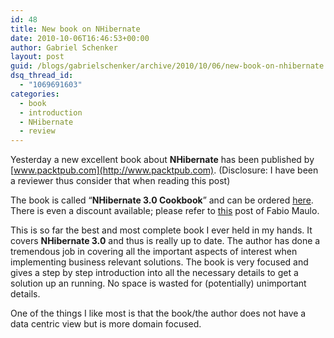 ```yaml
---
id: 48
title: New book on NHibernate
date: 2010-10-06T16:46:53+00:00
author: Gabriel Schenker
layout: post
guid: /blogs/gabrielschenker/archive/2010/10/06/new-book-on-nhibernate.aspx
dsq_thread_id:
  - "1069691603"
categories:
  - book
  - introduction
  - NHibernate
  - review
---
```

Yesterday a new excellent book about **NHibernate** has been published by [www.packtpub.com](http://www.packtpub.com). (Disclosure: I have been a reviewer thus consider that when reading this post)

The book is called “**NHibernate 3.0 Cookbook**” and can be ordered [here](https://www.packtpub.com/nhibernate-3-0-cookbook/book). There is even a discount available; please refer to [this](http://fabiomaulo.blogspot.com/2010/10/nhibernate-30-cookbook.html) post of Fabio Maulo.

This is so far the best and most complete book I ever held in my hands. It covers **NHibernate 3.0** and thus is really up to date. The author has done a tremendous job in covering all the important aspects of interest when implementing business relevant solutions. The book is very focused and gives a step by step introduction into all the necessary details to get a solution up an running. No space is wasted for (potentially) unimportant details.

One of the things I like most is that the book/the author does not have a data centric view but is more domain focused.